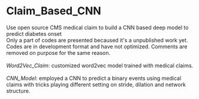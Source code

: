# Claim_Based_CNN
Use open source CMS medical claim to build a CNN based deep model to predict diabetes onset <br />
Only a part of codes are presented becaused it's a unpublished work yet. <br />
Codes are in development format and have not optimized. Comments are removed on purpose for the same reason. <br />
<br />
*Word2Vec_Claim*: customized word2vec model trained with medical claims.<br />
<br />
*CNN_Model*: employed a CNN to predict a binary events using medical claims with tricks playing different setting on stride, dilation and network structure.
